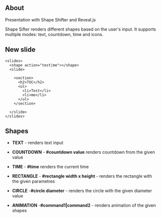 ## About 

Presentation with Shape Shifter and Reveal.js

Shape Sifter renders different shapes based on the user's input. It supports multiple modes: text, countdown, time and icons.

## New slide

	<slides>
      <shape action="test|me"></shape>
      <slide>

        <section>
          <h2>TOC</h2>
          <ul>
            <li>Test</li>
            <li>me</li>
          </ul>
        </section>

      </slide>
    </slides>
    
 
## Shapes
 
 
 * **TEXT** - renders text input

 * **COUNTDOWN** - **#countdown value** renders countdown from the given value

 * **TIME** - **#time** renders the current time
 
 * **RECTANGLE** - **#rectangle width x height** - renders the rectangle with the given parametres
  
 * **CIRCLE** -**#circle diameter** - renders the circle with the given diameter value
 
 * **ANIMATION** -**#command1|command2** - renders animation of the given shapes